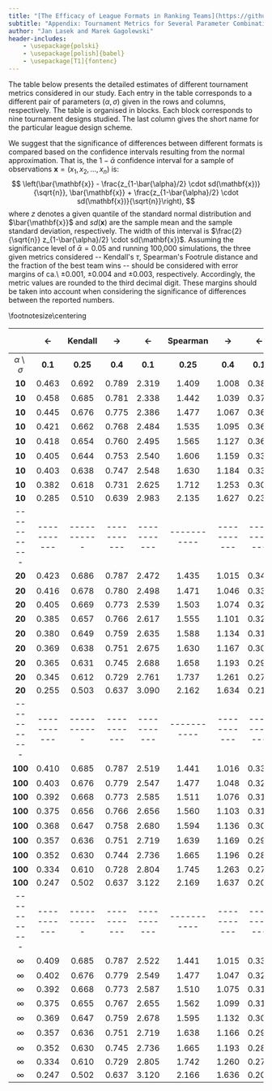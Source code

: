 ```yaml
---
title: "[The Efficacy of League Formats in Ranking Teams](https://github.com/janekl/league-formats-efficacy)"
subtitle: "Appendix: Tournament Metrics for Several Parameter Combinations"
author: "Jan Lasek and Marek Gagolewski"
header-includes:
    - \usepackage{polski}
    - \usepackage[polish]{babel}
    - \usepackage[T1]{fontenc}
---
```




The table below presents the detailed estimates of different tournament
metrics considered in our study. Each entry in the table corresponds
to a different pair of parameters $(\alpha, \sigma)$ given in the
rows and columns, respectively. The table is organised in blocks.
Each block corresponds to nine tournament designs studied.
The last column gives the short name for the particular league design scheme.

We suggest that the significance of differences between different formats
is compared based on the confidence intervals resulting from the normal
approximation. That is, the $1-\bar{\alpha}$ confidence interval for a
sample of observations $\mathbf{x} = (x_1, x_2, \dots, x_n)$ is:
$$
\left(\bar{\mathbf{x}} - \frac{z_{1-\bar{\alpha}/2} \cdot sd(\mathbf{x})}{\sqrt{n}},
\bar{\mathbf{x}} + \frac{z_{1-\bar{\alpha}/2} \cdot sd(\mathbf{x})}{\sqrt{n}}\right),
$$
where $z$ denotes a given quantile of the standard normal distribution and
$\bar{\mathbf{x}}$ and $sd(\mathbf{x})$ are the sample mean and the sample standard deviation, respectively.
The width of this interval is $\frac{2}{\sqrt{n}} z_{1-\bar{\alpha}/2} \cdot sd(\mathbf{x})$.
Assuming the significance level of $\bar{\alpha} = 0.05$ and running 100,000 simulations, the three given metrics
considered -- Kendall's $\tau$, Spearman's Footrule distance and the fraction
of the best team wins -- should be considered with error margins of
ca.\ $\pm 0.001$, $\pm 0.004$ and $\pm 0.003$, respectively.
Accordingly, the metric values are rounded to the third decimal digit.
These margins should be taken into account when considering the
significance of differences between the reported numbers.

\footnotesize\centering

|           |    <-     |  Kendall  |     ->    |     <-    |  Spearman |     ->    |     <-    | Best wins |    ->     |  Format   |
|:---------:|:---------:|:---------:|:---------:|:---------:|:---------:|:---------:|:---------:|:---------:|:---------:|:---------:|
| $\alpha \setminus \sigma$  |  **0.1**  | **0.25**  |  **0.4**  |  **0.1**  | **0.25**  |  **0.4**  |  **0.1**  | **0.25**  |  **0.4**  |        |
|**10**     |0.463      |0.692      |0.789      |2.319      |1.409      |1.008      |0.383      |0.603      |0.704      |$a_1$    |
|**10**     |0.458      |0.685      |0.781      |2.338      |1.442      |1.039      |0.376      |0.589      |0.691      |$a_2$    |
|**10**     |0.445      |0.676      |0.775      |2.386      |1.477      |1.067      |0.360      |0.578      |0.682      |$b$      |
|**10**     |0.421      |0.662      |0.768      |2.484      |1.535      |1.095      |0.363      |0.585      |0.691      |$c_1$    |
|**10**     |0.418      |0.654      |0.760      |2.495      |1.565      |1.127      |0.360      |0.568      |0.677      |$c_2$    |
|**10**     |0.405      |0.644      |0.753      |2.540      |1.606      |1.159      |0.337      |0.553      |0.666      |$d_1$    |
|**10**     |0.403      |0.638      |0.747      |2.548      |1.630      |1.184      |0.331      |0.539      |0.655      |$d_2$    |
|**10**     |0.382      |0.618      |0.731      |2.625      |1.712      |1.253      |0.307      |0.517      |0.631      |$e$      |
|**10**     |0.285      |0.510      |0.639      |2.983      |2.135      |1.627      |0.234      |0.412      |0.531      |$f$      |
|-----------|-----------|-----------|-----------|-----------|-----------|-----------|-----------|-----------|-----------|-----------|
|**20**     |0.423      |0.686      |0.787      |2.472      |1.435      |1.015      |0.342      |0.598      |0.703      |$a_1$    |
|**20**     |0.416      |0.678      |0.780      |2.498      |1.471      |1.046      |0.332      |0.583      |0.690      |$a_2$    |
|**20**     |0.405      |0.669      |0.773      |2.539      |1.503      |1.074      |0.323      |0.573      |0.683      |$b$      |
|**20**     |0.385      |0.657      |0.766      |2.617      |1.555      |1.101      |0.325      |0.579      |0.692      |$c_1$    |
|**20**     |0.380      |0.649      |0.759      |2.635      |1.588      |1.134      |0.316      |0.562      |0.678      |$c_2$    |
|**20**     |0.369      |0.638      |0.751      |2.675      |1.630      |1.167      |0.302      |0.547      |0.667      |$d_1$    |
|**20**     |0.365      |0.631      |0.745      |2.688      |1.658      |1.193      |0.298      |0.533      |0.654      |$d_2$    |
|**20**     |0.345      |0.612      |0.729      |2.761      |1.737      |1.261      |0.276      |0.513      |0.631      |$e$      |
|**20**     |0.255      |0.503      |0.637      |3.090      |2.162      |1.634      |0.213      |0.405      |0.531      |$f$      |
|-----------|-----------|-----------|-----------|-----------|-----------|-----------|-----------|-----------|-----------|-----------|
|**100**    |0.410      |0.685      |0.787      |2.519      |1.441      |1.016      |0.334      |0.599      |0.704      |$a_1$    |
|**100**    |0.403      |0.676      |0.779      |2.547      |1.477      |1.048      |0.321      |0.582      |0.691      |$a_2$    |
|**100**    |0.392      |0.668      |0.773      |2.585      |1.511      |1.076      |0.317      |0.574      |0.683      |$b$      |
|**100**    |0.375      |0.656      |0.766      |2.656      |1.560      |1.103      |0.315      |0.579      |0.692      |$c_1$    |
|**100**    |0.368      |0.647      |0.758      |2.680      |1.594      |1.136      |0.304      |0.561      |0.676      |$c_2$    |
|**100**    |0.357      |0.636      |0.751      |2.719      |1.639      |1.169      |0.294      |0.547      |0.664      |$d_1$    |
|**100**    |0.352      |0.630      |0.744      |2.736      |1.665      |1.196      |0.285      |0.534      |0.651      |$d_2$    |
|**100**    |0.334      |0.610      |0.728      |2.804      |1.745      |1.263      |0.270      |0.510      |0.632      |$e$      |
|**100**    |0.247      |0.502      |0.637      |3.122      |2.169      |1.637      |0.208      |0.406      |0.532      |$f$      |
|-----------|-----------|-----------|-----------|-----------|-----------|-----------|-----------|-----------|-----------|-----------|
|$\infty$ |0.409      |0.685      |0.787      |2.522      |1.441      |1.015      |0.334      |0.598      |0.704      |$a_1$    |
|$\infty$ |0.402      |0.676      |0.779      |2.549      |1.477      |1.047      |0.322      |0.582      |0.693      |$a_2$    |
|$\infty$ |0.392      |0.668      |0.773      |2.587      |1.510      |1.075      |0.315      |0.574      |0.681      |$b$      |
|$\infty$ |0.375      |0.655      |0.767      |2.655      |1.562      |1.099      |0.317      |0.577      |0.692      |$c_1$    |
|$\infty$ |0.369      |0.647      |0.759      |2.678      |1.595      |1.132      |0.305      |0.560      |0.676      |$c_2$    |
|$\infty$ |0.357      |0.636      |0.751      |2.719      |1.638      |1.166      |0.296      |0.548      |0.665      |$d_1$    |
|$\infty$ |0.352      |0.630      |0.745      |2.736      |1.665      |1.193      |0.286      |0.534      |0.652      |$d_2$    |
|$\infty$ |0.334      |0.610      |0.729      |2.805      |1.742      |1.260      |0.272      |0.512      |0.632      |$e$      |
|$\infty$ |0.247      |0.502      |0.637      |3.120      |2.166      |1.636      |0.208      |0.407      |0.532      |$f$      |

